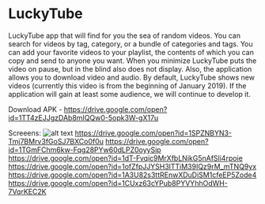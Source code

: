 # LuckyTube
LuckyTube app that will find for you the sea of random videos. You can search for videos by tag, category, or a bundle of categories and tags. You can add your favorite videos to your playlist, the contents of which you can copy and send to anyone you want. When you minimize LuckyTube puts the video on pause, but in the blind also does not display. Also, the application allows you to download video and audio. By default, LuckyTube shows new videos (currently this video is from the beginning of January 2019). If the application will gain at least some audience, we will continue to develop it.

Download APK - https://drive.google.com/open?id=1TT4zEJJgzDAb8mIQQw0-5opk3W-gX17u

Screeens:
![alt text](https://i.ibb.co/CHjTSZY/Screenshot-20190407-173456-1.png)
https://drive.google.com/open?id=1SPZNBYN3-Tmj7BMrv3fGoSJ7BXCo0f0u
https://drive.google.com/open?id=1TGmFChm6kw-Fqg28PYw60dLPZ0oyySip
https://drive.google.com/open?id=1dT-Fvqic9MrXfbLNjkG5nAfSli4rpoie
https://drive.google.com/open?id=1ofZfpJJYSH3lTTiM39IQz9rM_mTNQ9yx
https://drive.google.com/open?id=1A3U82s3ttREnwXDuDiSM1cfeEP5Zode4
https://drive.google.com/open?id=1CUxz63cYPub8PYVYhhOdWH-7VqrKEC2K
